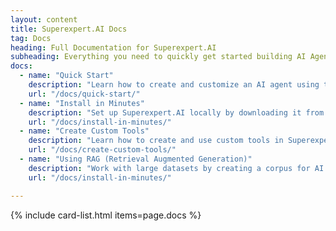 ```yaml
---
layout: content
title: Superexpert.AI Docs
tag: Docs
heading: Full Documentation for Superexpert.AI
subheading: Everything you need to quickly get started building AI Agents.
docs:
  - name: "Quick Start"
    description: "Learn how to create and customize an AI agent using the Superexpert.AI demo site."
    url: "/docs/quick-start/"
  - name: "Install in Minutes"
    description: "Set up Superexpert.AI locally by downloading it from GitHub."
    url: "/docs/install-in-minutes/"
  - name: "Create Custom Tools"
    description: "Learn how to create and use custom tools in Superexpert.AI."
    url: "/docs/create-custom-tools/"
  - name: "Using RAG (Retrieval Augmented Generation)"
    description: "Work with large datasets by creating a corpus for AI retrieval."
    url: "/docs/install-in-minutes/"

---
```

{% include card-list.html items=page.docs %}

